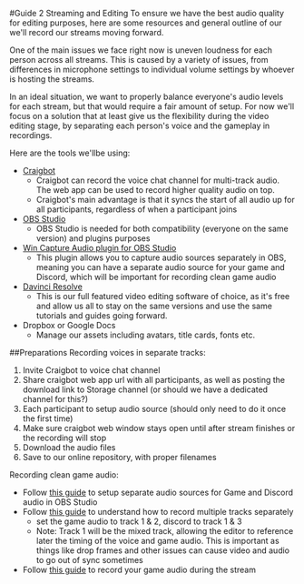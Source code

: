 #Guide 2 Streaming and Editing
To ensure we have the best audio quality for editing purposes, here are some resources and general outline of our we'll record our streams moving forward.

One of the main issues we face right now is uneven loudness for each person across all streams. This is caused by a variety of issues, from differences in microphone settings to individual volume settings by whoever is hosting the streams.

In an ideal situation, we want to properly balance everyone's audio levels for each stream, but that would require a fair amount of setup. For now we'll focus on a solution that at least give us the flexibility during the video editing stage, by separating each person's voice and the gameplay in recordings.

Here are the tools we'llbe using:

- [Craigbot](https://craig.chat/home/#howtouse)
	- Craigbot can record the voice chat channel for multi-track audio. The web app can be used to record higher quality audio on top.
	- Craigbot's main advantage is that it syncs the start of all audio up for all participants, regardless of when a participant joins
- [OBS Studio](https://obsproject.com)
	- OBS Studio is needed for both compatibility (everyone on the same version) and plugins purposes
- [Win Capture Audio plugin for OBS Studio](https://github.com/bozbez/win-capture-audio)
	- This plugin allows you to capture audio sources separately in OBS, meaning you can have a separate audio source for your game and Discord, which will be important for recording clean game audio
- [Davinci Resolve](https://www.blackmagicdesign.com/products/davinciresolve/)
	- This is our full featured video editing software of choice, as it's free and allow us all to stay on the same versions and use the same tutorials and guides going forward.
- Dropbox or Google Docs
	- Manage our assets including avatars, title cards, fonts etc.

##Preparations
Recording voices in separate tracks:

1. Invite Craigbot to voice chat channel
2. Share craigbot web app url with all participants, as well as posting the download link to Storage channel (or should we have a dedicated channel for this?)
3. Each participant to setup audio source (should only need to do it once the first time)
4. Make sure craigbot web window stays open until after stream finishes or the recording will stop
5. Download the audio files
6. Save to our online repository, with proper filenames

Recording clean game audio:

- Follow [this guide](https://www.youtube.com/watch?v=c24TYzSdj-c) to setup separate audio sources for Game and Discord audio in OBS Studio
- Follow [this guide](https://www.youtube.com/watch?v=PqeRfaJuWLo) to understand how to record multiple tracks separately
	- set the game audio to track 1 & 2, discord to track 1 & 3
	- Note: Track 1 will be the mixed track, allowing the editor to reference later the timing of the voice and game audio. This is important as things like drop frames and other issues can cause video and audio to go out of sync sometimes
- Follow [this guide](https://www.youtube.com/watch?v=SyvJDtmw_Z8) to record your game audio during the stream

